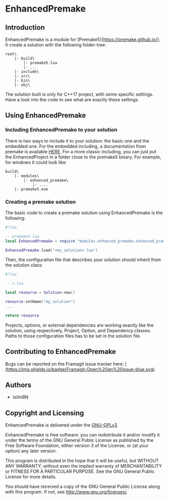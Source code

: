 # EnhancedPremake

## Introduction
EnhancedPremake is a module for [Premake5]{https://premake.github.io/}. It create a solution with the following folder-tree:
```
root\
	|- build\
    	|- premake5.lua
        |- ...
	|- include\
	|- src\
	|- bin\
	|- obj\
```
The solution built is only for C++17 project, with some specific settings. Have a look into the code to see what are exactly these settings.

## Using EnhancedPremake
### Including EnhancedPremake to your solution
There is two ways to include it to your solution: the basic one and the embedded one. For the embedded including, a documentation from premake is available [HERE](https://github.com/premake/premake-core/wiki/Embedding-Modules).
For a more classic including, you can just put the EnhancedProject in a folder close to the premake5 binary. For example, for windows it could look like:
```
build\
	|- modules\
		|- enhanced_premake\
    		|- ....
	|- premake5.exe
```
### Creating a premake solution
The basic code to create a premake solution using EnhancedPremake is the following:
```lua
#!lua

-- premake5.lua
local EnhancedPremake = require "modules.enhanced_premake.enhanced_premake"

EnhancedPremake.load("<my_solution>.lua")
```

Then, the configuration file that describes your solution should inherit from the solution class:
```lua
#!lua

-- v.lua

local resource = Solution:new()

resource:setName("my_solution")
....

return resource
```

Projects, options, or external dependencies are working exactly like the solution, using respectively, Project, Option, and Dependency classes.
Paths to those configuration files has to be set in the solution file.

## Contributing to EnhancedPremake

Bugs can be reported on the Framagit issue tracker here: [!(https://img.shields.io/badge/Framagit-Open%20an%20issue-blue.svg)](https://framagit.org/simnomce_u/enhanced_premake/issues)

## Authors
* IsilinBN

## Copyright and Licensing
EnhancedPremake is delivered under the [GNU-GPLv3](https://www.gnu.org/licenses/gpl-3.0.fr.html).

EnhancedPremake is free software: you can redistribute it and/or modify it under the terms of the GNU General Public License as published by the Free Software Foundation, either version 3 of the License, or (at your option) any later version.

This program is distributed in the hope that it will be useful, but WITHOUT ANY WARRANTY; without even the implied warranty of MERCHANTABILITY or FITNESS FOR A PARTICULAR PURPOSE.  See the GNU General Public License for more details.

You should have received a copy of the GNU General Public License along with this program.  If not, see <http://www.gnu.org/licenses/>.
